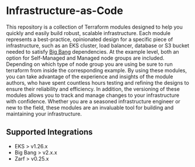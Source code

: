 # Infrastructure-as-Code

This repository is a collection of Terraform modules designed to help you quickly and easily build robust, scalable infrastructure. Each module represents a best-practice, opinionated design for a specific piece of infrastructure, such as an EKS cluster, load balancer, database or S3 bucket needed to satisfy [Big Bang](https://docs-bigbang.dso.mil/) dependencies. At the example level, both an option for Self-Managed and Managed node groups are included. Depending on which type of node group you are using be sure to run terraform from inside the corresponding example. By using these modules, you can take advantage of the experience and insights of the module authors, who have spent countless hours testing and refining the designs to ensure their reliability and efficiency. In addition, the versioning of these modules allows you to track and manage changes to your infrastructure with confidence. Whether you are a seasoned infrastructure engineer or new to the field, these modules are an invaluable tool for building and maintaining your infrastructure.

## Supported Integrations

- EKS > v1.26.x
- Big Bang > v2.x.x
- Zarf > v0.25.x
